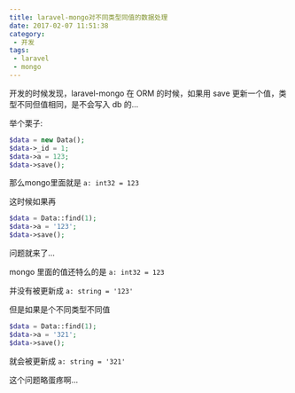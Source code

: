 ```yaml
---
title: laravel-mongo对不同类型同值的数据处理
date: 2017-02-07 11:51:38
category:
 - 开发
tags:
 - laravel
 - mongo
---
```


开发的时候发现，laravel-mongo 在 ORM 的时候，如果用 save 更新一个值，类型不同但值相同，是不会写入 db 的...

举个栗子:

```php
$data = new Data();
$data->_id = 1;
$data->a = 123;
$data->save();
```

那么mongo里面就是  `a: int32 = 123`

这时候如果再

```php
$data = Data::find(1);
$data->a = '123';
$data->save();
```

问题就来了...

mongo 里面的值还特么的是  `a: int32 = 123`

并没有被更新成 `a: string = '123'`

但是如果是个不同类型不同值

```php
$data = Data::find(1);
$data->a = '321';
$data->save();
```

就会被更新成 `a: string = '321'`

这个问题略蛋疼啊...
